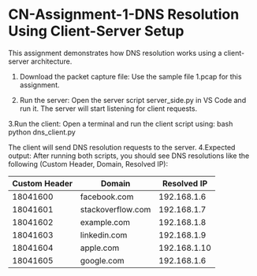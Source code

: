 # CN-Assignment-1-DNS Resolution Using Client-Server Setup

This assignment demonstrates how DNS resolution works using a client-server architecture.

1. Download the packet capture file:
Use the sample file 1.pcap for this assignment.

2. Run the server:
Open the server script server_side.py in VS Code and run it. The server will start listening for client requests.

3.Run the client:
Open a terminal and run the client script using:
bash
     python dns_client.py
     
The client will send DNS resolution requests to the server.
4.Expected output:
After running both scripts, you should see DNS resolutions like the following (Custom Header, Domain, Resolved IP):

| Custom Header | Domain      | Resolved IP  |
| ------------- | ----------- | ------------ |
| 18041600      |facebook.com   | 192.168.1.6  |
| 18041601      | stackoverflow.com | 192.168.1.7  |
| 18041602      | example.com  | 192.168.1.8  |
| 18041603      | linkedin.com   | 192.168.1.9  |
| 18041604      | apple.com  | 192.168.1.10 |
| 18041605      | google.com  | 192.168.1.6  |
